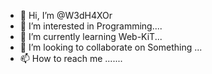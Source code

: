 - 👋 Hi, I’m @W3dH4XOr
- 👀 I’m interested in Programming....
- 🌱 I’m currently learning Web-KiT...
- 💞️ I’m looking to collaborate on Something ...
- 📫 How to reach me .......

<!---
W3dH4XOr/W3dH4XOr is a ✨ special ✨ repository because its `README.md` (this file) appears on your GitHub profile.
You can click the Preview link to take a look at your changes.
--->

